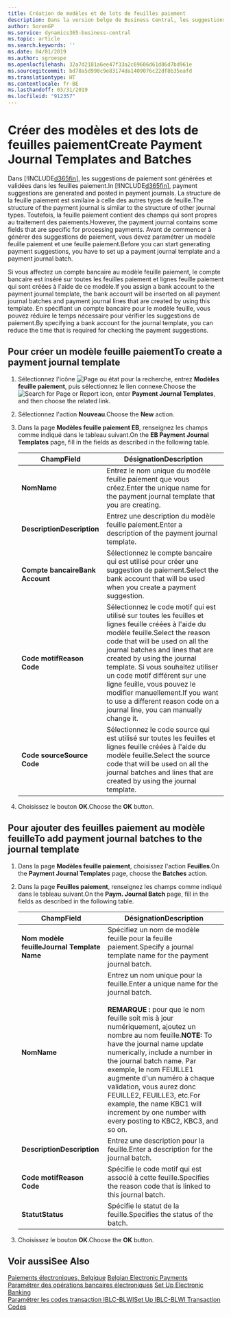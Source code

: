 ```yaml
---
title: Création de modèles et de lots de feuilles paiement
description: Dans la version belge de Business Central, les suggestions de paiement sont générées et validées dans les feuilles paiement. La structure de la feuille paiement est similaire à celle des autres types de feuille.
author: SorenGP
ms.service: dynamics365-business-central
ms.topic: article
ms.search.keywords: ''
ms.date: 04/01/2019
ms.author: sgroespe
ms.openlocfilehash: 32a7d2181a6ee47f33a2c69606d61d86d7bd961e
ms.sourcegitcommit: bd78a5d990c9e83174da1409076c22df8b35eafd
ms.translationtype: HT
ms.contentlocale: fr-BE
ms.lasthandoff: 03/31/2019
ms.locfileid: "912357"
---
```

# <a name="create-payment-journal-templates-and-batches"></a><span data-ttu-id="cfcad-104">Créer des modèles et des lots de feuilles paiement</span><span class="sxs-lookup"><span data-stu-id="cfcad-104">Create Payment Journal Templates and Batches</span></span>
<span data-ttu-id="cfcad-105">Dans [!INCLUDE[d365fin](../../includes/d365fin_md.md)], les suggestions de paiement sont générées et validées dans les feuilles paiement.</span><span class="sxs-lookup"><span data-stu-id="cfcad-105">In [!INCLUDE[d365fin](../../includes/d365fin_md.md)], payment suggestions are generated and posted in payment journals.</span></span> <span data-ttu-id="cfcad-106">La structure de la feuille paiement est similaire à celle des autres types de feuille.</span><span class="sxs-lookup"><span data-stu-id="cfcad-106">The structure of the payment journal is similar to the structure of other journal types.</span></span> <span data-ttu-id="cfcad-107">Toutefois, la feuille paiement contient des champs qui sont propres au traitement des paiements.</span><span class="sxs-lookup"><span data-stu-id="cfcad-107">However, the payment journal contains some fields that are specific for processing payments.</span></span> <span data-ttu-id="cfcad-108">Avant de commencer à générer des suggestions de paiement, vous devez paramétrer un modèle feuille paiement et une feuille paiement.</span><span class="sxs-lookup"><span data-stu-id="cfcad-108">Before you can start generating payment suggestions, you have to set up a payment journal template and a payment journal batch.</span></span>  

<span data-ttu-id="cfcad-109">Si vous affectez un compte bancaire au modèle feuille paiement, le compte bancaire est inséré sur toutes les feuilles paiement et lignes feuille paiement qui sont créées à l'aide de ce modèle.</span><span class="sxs-lookup"><span data-stu-id="cfcad-109">If you assign a bank account to the payment journal template, the bank account will be inserted on all payment journal batches and payment journal lines that are created by using this template.</span></span> <span data-ttu-id="cfcad-110">En spécifiant un compte bancaire pour le modèle feuille, vous pouvez réduire le temps nécessaire pour vérifier les suggestions de paiement.</span><span class="sxs-lookup"><span data-stu-id="cfcad-110">By specifying a bank account for the journal template, you can reduce the time that is required for checking the payment suggestions.</span></span>  

## <a name="to-create-a-payment-journal-template"></a><span data-ttu-id="cfcad-111">Pour créer un modèle feuille paiement</span><span class="sxs-lookup"><span data-stu-id="cfcad-111">To create a payment journal template</span></span>  

1.  <span data-ttu-id="cfcad-112">Sélectionnez l'icône ![Page ou état pour la recherche](../../media/ui-search/search_small.png "icône Page ou état pour la recherche"), entrez **Modèles feuille paiement**, puis sélectionnez le lien connexe.</span><span class="sxs-lookup"><span data-stu-id="cfcad-112">Choose the ![Search for Page or Report](../../media/ui-search/search_small.png "Search for Page or Report icon") icon, enter **Payment Journal Templates**, and then choose the related link.</span></span>  
2.  <span data-ttu-id="cfcad-113">Sélectionnez l'action **Nouveau**.</span><span class="sxs-lookup"><span data-stu-id="cfcad-113">Choose the **New** action.</span></span>  
3.  <span data-ttu-id="cfcad-114">Dans la page **Modèles feuille paiement EB**, renseignez les champs comme indiqué dans le tableau suivant.</span><span class="sxs-lookup"><span data-stu-id="cfcad-114">On the **EB Payment Journal Templates** page, fill in the fields as described in the following table.</span></span>  

    |<span data-ttu-id="cfcad-115">Champ</span><span class="sxs-lookup"><span data-stu-id="cfcad-115">Field</span></span>|<span data-ttu-id="cfcad-116">Désignation</span><span class="sxs-lookup"><span data-stu-id="cfcad-116">Description</span></span>|  
    |---------------------------------|---------------------------------------|  
    |<span data-ttu-id="cfcad-117">**Nom**</span><span class="sxs-lookup"><span data-stu-id="cfcad-117">**Name**</span></span>|<span data-ttu-id="cfcad-118">Entrez le nom unique du modèle feuille paiement que vous créez.</span><span class="sxs-lookup"><span data-stu-id="cfcad-118">Enter the unique name for the payment journal template that you are creating.</span></span>|  
    |<span data-ttu-id="cfcad-119">**Description**</span><span class="sxs-lookup"><span data-stu-id="cfcad-119">**Description**</span></span>|<span data-ttu-id="cfcad-120">Entrez une description du modèle feuille paiement.</span><span class="sxs-lookup"><span data-stu-id="cfcad-120">Enter a description of the payment journal template.</span></span>|  
    |<span data-ttu-id="cfcad-121">**Compte bancaire**</span><span class="sxs-lookup"><span data-stu-id="cfcad-121">**Bank Account**</span></span>|<span data-ttu-id="cfcad-122">Sélectionnez le compte bancaire qui est utilisé pour créer une suggestion de paiement.</span><span class="sxs-lookup"><span data-stu-id="cfcad-122">Select the bank account that will be used when you create a payment suggestion.</span></span>|  
    |<span data-ttu-id="cfcad-123">**Code motif**</span><span class="sxs-lookup"><span data-stu-id="cfcad-123">**Reason Code**</span></span>|<span data-ttu-id="cfcad-124">Sélectionnez le code motif qui est utilisé sur toutes les feuilles et lignes feuille créées à l'aide du modèle feuille.</span><span class="sxs-lookup"><span data-stu-id="cfcad-124">Select the reason code that will be used on all the journal batches and lines that are created by using the journal template.</span></span> <span data-ttu-id="cfcad-125">Si vous souhaitez utiliser un code motif différent sur une ligne feuille, vous pouvez le modifier manuellement.</span><span class="sxs-lookup"><span data-stu-id="cfcad-125">If you want to use a different reason code on a journal line, you can manually change it.</span></span>|  
    |<span data-ttu-id="cfcad-126">**Code source**</span><span class="sxs-lookup"><span data-stu-id="cfcad-126">**Source Code**</span></span>|<span data-ttu-id="cfcad-127">Sélectionnez le code source qui est utilisé sur toutes les feuilles et lignes feuille créées à l'aide du modèle feuille.</span><span class="sxs-lookup"><span data-stu-id="cfcad-127">Select the source code that will be used on all the journal batches and lines that are created by using the journal template.</span></span>|  

4.  <span data-ttu-id="cfcad-128">Choisissez le bouton **OK**.</span><span class="sxs-lookup"><span data-stu-id="cfcad-128">Choose the **OK** button.</span></span>  

## <a name="to-add-payment-journal-batches-to-the-journal-template"></a><span data-ttu-id="cfcad-129">Pour ajouter des feuilles paiement au modèle feuille</span><span class="sxs-lookup"><span data-stu-id="cfcad-129">To add payment journal batches to the journal template</span></span>  

1.  <span data-ttu-id="cfcad-130">Dans la page **Modèles feuille paiement**, choisissez l'action **Feuilles**.</span><span class="sxs-lookup"><span data-stu-id="cfcad-130">On the **Payment Journal Templates** page, choose the **Batches** action.</span></span>  
2.  <span data-ttu-id="cfcad-131">Dans la page **Feuilles paiement**, renseignez les champs comme indiqué dans le tableau suivant.</span><span class="sxs-lookup"><span data-stu-id="cfcad-131">On the **Paym. Journal Batch** page, fill in the fields as described in the following table.</span></span>  

    |<span data-ttu-id="cfcad-132">Champ</span><span class="sxs-lookup"><span data-stu-id="cfcad-132">Field</span></span>|<span data-ttu-id="cfcad-133">Désignation</span><span class="sxs-lookup"><span data-stu-id="cfcad-133">Description</span></span>|  
    |---------------------------------|---------------------------------------|  
    |<span data-ttu-id="cfcad-134">**Nom modèle feuille**</span><span class="sxs-lookup"><span data-stu-id="cfcad-134">**Journal Template Name**</span></span>|<span data-ttu-id="cfcad-135">Spécifiez un nom de modèle feuille pour la feuille paiement.</span><span class="sxs-lookup"><span data-stu-id="cfcad-135">Specify a journal template name for the payment journal batch.</span></span>|  
    |<span data-ttu-id="cfcad-136">**Nom**</span><span class="sxs-lookup"><span data-stu-id="cfcad-136">**Name**</span></span>|<span data-ttu-id="cfcad-137">Entrez un nom unique pour la feuille.</span><span class="sxs-lookup"><span data-stu-id="cfcad-137">Enter a unique name for the journal batch.</span></span><br /><br /> <span data-ttu-id="cfcad-138">**REMARQUE :** pour que le nom feuille soit mis à jour numériquement, ajoutez un nombre au nom feuille.</span><span class="sxs-lookup"><span data-stu-id="cfcad-138">**NOTE:** To have the journal name update numerically, include a number in the journal batch name.</span></span> <span data-ttu-id="cfcad-139">Par exemple, le nom FEUILLE1 augmente d'un numéro à chaque validation, vous aurez donc FEUILLE2, FEUILLE3, etc.</span><span class="sxs-lookup"><span data-stu-id="cfcad-139">For example, the name KBC1 will increment by one number with every posting to KBC2, KBC3, and so on.</span></span>|  
    |<span data-ttu-id="cfcad-140">**Description**</span><span class="sxs-lookup"><span data-stu-id="cfcad-140">**Description**</span></span>|<span data-ttu-id="cfcad-141">Entrez une description pour la feuille.</span><span class="sxs-lookup"><span data-stu-id="cfcad-141">Enter a description for the journal batch.</span></span>|  
    |<span data-ttu-id="cfcad-142">**Code motif**</span><span class="sxs-lookup"><span data-stu-id="cfcad-142">**Reason Code**</span></span>|<span data-ttu-id="cfcad-143">Spécifie le code motif qui est associé à cette feuille.</span><span class="sxs-lookup"><span data-stu-id="cfcad-143">Specifies the reason code that is linked to this journal batch.</span></span>|  
    |<span data-ttu-id="cfcad-144">**Statut**</span><span class="sxs-lookup"><span data-stu-id="cfcad-144">**Status**</span></span>|<span data-ttu-id="cfcad-145">Spécifie le statut de la feuille.</span><span class="sxs-lookup"><span data-stu-id="cfcad-145">Specifies the status of the batch.</span></span>|  

3.  <span data-ttu-id="cfcad-146">Choisissez le bouton **OK**.</span><span class="sxs-lookup"><span data-stu-id="cfcad-146">Choose the **OK** button.</span></span>  

## <a name="see-also"></a><span data-ttu-id="cfcad-147">Voir aussi</span><span class="sxs-lookup"><span data-stu-id="cfcad-147">See Also</span></span>  
 <span data-ttu-id="cfcad-148">[Paiements électroniques, Belgique](belgian-electronic-payments.md) </span><span class="sxs-lookup"><span data-stu-id="cfcad-148">[Belgian Electronic Payments](belgian-electronic-payments.md) </span></span>  
 <span data-ttu-id="cfcad-149">[Paramétrer des opérations bancaires électroniques](how-to-set-up-electronic-banking.md) </span><span class="sxs-lookup"><span data-stu-id="cfcad-149">[Set Up Electronic Banking](how-to-set-up-electronic-banking.md) </span></span>  
 [<span data-ttu-id="cfcad-150">Paramétrer les codes transaction IBLC-BLWI</span><span class="sxs-lookup"><span data-stu-id="cfcad-150">Set Up IBLC-BLWI Transaction Codes</span></span>](how-to-set-up-iblc-blwi-transaction-codes.md)
